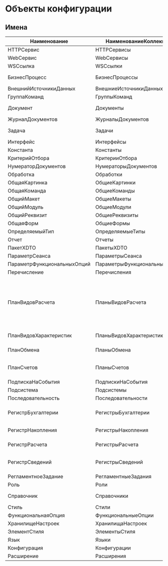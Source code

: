 # Объекты конфигурации

## Имена

| Наименование                | НаименованиеКоллекции        | НаименованиеEng            | НаименованиеКоллекцииEng    | ЕстьПодчиненные | ПорождаемыеТипы                                                                                                                                                                            |
| --------------------------- | ---------------------------- | -------------------------- | --------------------------- | --------------- | ------------------------------------------------------------------------------------------------------------------------------------------------------------------------------------------ |
| HTTPСервис                  | HTTPСервисы                  | HTTPService                | HTTPServices                | true            |                                                                                                                                                                                            |
| WebСервис                   | WebСервисы                   | WebService                 | WebServices                 | true            |                                                                                                                                                                                            |
| WSСсылка                    | WSСсылки                     | WSReference                | WSReferences                |                 |                                                                                                                                                                                            |
| БизнесПроцесс               | БизнесПроцессы               | BusinessProcess            | BusinessProcesses           | true            | Object Ref Selection List Manager RoutePointRef                                                                                                                                            |
| ВнешнийИсточникиДанных      | ВнешниеИсточникиДанных       | ExternalDataSource         | ExternalDataSources         |                 |                                                                                                                                                                                            |
| ГруппаКоманд                | ГруппыКоманд                 | CommandGroup               | CommandGroups               |                 |                                                                                                                                                                                            |
| Документ                    | Документы                    | Document                   | Documents                   | true            | Object Ref Selection List Manager                                                                                                                                                          |
| ЖурналДокументов            | ЖурналыДокументов            | DocumentJournal            | DocumentJournals            | true            | Selection List Manager                                                                                                                                                                     |
| Задача                      | Задачи                       | Task                       | Tasks                       | true            | Object Ref Selection List Manager                                                                                                                                                          |
| Интерфейс                   | Интерфейсы                   | Interface                  | Interfaces                  |                 |                                                                                                                                                                                            |
| Константа                   | Константы                    | Constant                   | Constants                   |                 | Manager ValueManager                                                                                                                                                                       |
| КритерийОтбора              | КритерииОтбора               | FilterCriterion            | FilterCriteria              | true            | Manager List                                                                                                                                                                               |
| НумераторДокументов         | НумераторыДокументов         | DocumentNumerator          | DocumentNumerators          |                 |                                                                                                                                                                                            |
| Обработка                   | Обработки                    | DataProcessor              | DataProcessors              | true            | Object Manager                                                                                                                                                                             |
| ОбщаяКартинка               | ОбщиеКартинки                | CommonPicture              | CommonPictures              |                 |                                                                                                                                                                                            |
| ОбщаяКоманда                | ОбщиеКоманды                 | CommonCommand              | CommonCommands              |                 |                                                                                                                                                                                            |
| ОбщийМакет                  | ОбщиеМакеты                  | CommonTemplate             | CommonTemplates             |                 |                                                                                                                                                                                            |
| ОбщийМодуль                 | ОбщиеМодули                  | CommonModule               | CommonModules               |                 |                                                                                                                                                                                            |
| ОбщийРеквизит               | ОбщиеРеквизиты               | CommonAttribute            | CommonAttributes            |                 |                                                                                                                                                                                            |
| ОбщаяФорм                   | ОбщиеФормы                   | CommonForm                 | CommonForms                 |                 |                                                                                                                                                                                            |
| ОпределяемыйТип             | ОпределяемыеТипы             | DefinedType                | DefinedTypes                |                 | DefinedType                                                                                                                                                                                |
| Отчет                       | Отчеты                       | Report                     | Reports                     | true            | Object Manager                                                                                                                                                                             |
| ПакетXDTO                   | ПакетыXDTO                   | XDTOPackage                | XDTOPackages                |                 |                                                                                                                                                                                            |
| ПараметрСеанса              | ПараметрыСеанса              | SessionParameter           | SessionParameters           |                 |                                                                                                                                                                                            |
| ПараметрФункциональныхОпций | ПараметрыФункциональныхОпций | FunctionalOptionsParameter | FunctionalOptionsParameters |                 |                                                                                                                                                                                            |
| Перечисление                | Перечисления                 | Enum                       | Enums                       | true            | Ref Manager List                                                                                                                                                                           |
| ПланВидовРасчета            | ПланыВидовРасчета            | ChartOfCalculationTypes    | ChartsOfCalculationTypes    | true            | Object Ref Selection List Manager DisplacingCalculationTypes DisplacingCalculationTypesRow BaseCalculationTypes BaseCalculationTypesRow LeadingCalculationTypes LeadingCalculationTypesRow |
| ПланВидовХарактеристик      | ПланыВидовХарактеристик      | ChartOfCharacteristicTypes | ChartsOfCharacteristicTypes | true            | Object Ref Selection List Manager Characteristic                                                                                                                                           |
| ПланОбмена                  | ПланыОбмена                  | ExchangePlan               | ExchangePlans               | true            | Object Ref Selection List Manager                                                                                                                                                          |
| ПланСчетов                  | ПланыСчетов                  | ChartOfAccounts            | ChartsOfAccounts            | true            | Object Ref Selection List Manager ExtDimensionTypes ExtDimensionTypesRow                                                                                                                   |
| ПодпискаНаСобытия           | ПодпискиНаСобытия            | EventSubscription          | EventSubscriptions          |                 |                                                                                                                                                                                            |
| Подсистема                  | Подсистемы                   | Subsystem                  | Subsystems                  | true            |                                                                                                                                                                                            |
| Последовательность          | Последовательности           | Sequence                   | Sequences                   | true            | Record Manager RecordSet                                                                                                                                                                   |
| РегистрБухгалтерии          | РегистрыБухгалтерии          | AccountingRegister         | AccountingRegisters         | true            | Record Manager RecordSet RecordKey Selection List ExtDimensions                                                                                                                            |
| РегистрНакопления           | РегистрыНакопления           | AccumulationRegister       | AccumulationRegisters       | true            | Record Manager RecordSet RecordKey Selection List                                                                                                                                          |
| РегистрРасчета              | РегистрыРасчета              | CalculationRegister        | CalculationRegisters        | true            | Record Manager Selection List RecordSet RecordKey Recalcs                                                                                                                                  |
| РегистрСведений             | РегистрыСведений             | InformationRegister        | InformationRegisters        | true            | Record Manager RecordSet RecordKey Selection List RecordManager                                                                                                                            |
| РегламентноеЗадание         | РегламентныеЗадания          | ScheduledJob               | ScheduledJobs               |                 |                                                                                                                                                                                            |
| Роль                        | Роли                         | Role                       | Roles                       |                 |                                                                                                                                                                                            |
| Справочник                  | Справочники                  | Catalog                    | Catalogs                    | true            | Object Ref Selection List Manager                                                                                                                                                          |
| Стиль                       | Стили                        | Style                      | Styles                      |                 |                                                                                                                                                                                            |
| ФункциональнаяОпция         | ФункциональныеОпции          | FunctionalOption           | FunctionalOptions           |                 |                                                                                                                                                                                            |
| ХранилищеНастроек           | ХранилищаНастроек            | SettingsStorage            | SettingsStorages            | true            | Manager                                                                                                                                                                                    |
| ЭлементСтиля                | ЭлементыСтиля                | StyleItem                  | StyleItems                  |                 |                                                                                                                                                                                            |
| Язык                        | Языки                        | Language                   | Languages                   |                 |                                                                                                                                                                                            |
| Конфигурация                | Конфигурации                 | Configuration              | Configurations              | true            |                                                                                                                                                                                            |
| Расширение                  | Расширения                   | Extension                  | Extensions                  | true            |                                                                                                                                                                                            |